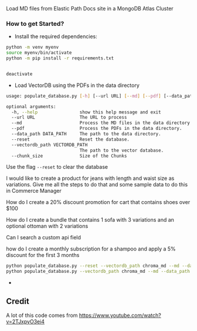 Load MD files from Elastic Path Docs site in a MongoDB Atlas Cluster

### How to get Started?


* Install the required dependencies:
```bash
python -m venv myenv
source myenv/bin/activate
python -m pip install -r requirements.txt   


deactivate
```

* Load VectorDB using the PDFs in the data directory
```bash
usage: populate_database.py [-h] [--url URL] [--md] [--pdf] [--data_path DATA_PATH] [--reset] [--vectordb_path VECTORDB_PATH]

optional arguments:
  -h, --help                show this help message and exit
  --url URL                 The URL to process
  --md                      Process the MD files in the data directory.
  --pdf                     Process the PDFs in the data directory.
  --data_path DATA_PATH     The path to the data directory.
  --reset                   Reset the database.
  --vectordb_path VECTORDB_PATH
                            The path to the vector database.
  --chunk_size              Size of the Chunks
```
Use the flag ```--reset``` to clear the database


I would like to create a product for jeans with length and waist size as variations. 
Give me all the steps to do that and some sample data to do this  in Commerce Manager

How do I create a 20% discount promotion for cart that contains shoes over $100

How do I create a bundle that contains 1 sofa with 3 variations and an optional ottoman with 2 variations

Can I search a custom api field

how do I create a monthly subscription for a shampoo and apply a 5% discount for the first 3 months

```bash
python populate_database.py --reset --vectordb_path chroma_md --md --data_path ./data_md/docs/commerce-manager --chunk_size 2000 
python populate_database.py --vectordb_path chroma_md --md --data_path ./data_md/guides --chunk_size 2000 
```
- 

## Credit
A lot of this code comes from https://www.youtube.com/watch?v=2TJxpyO3ei4 
